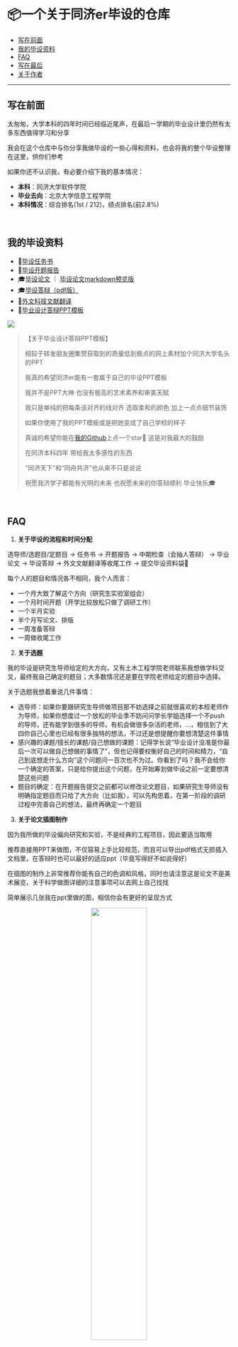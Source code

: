 # 📦一个关于同济er毕设的仓库

* [写在前面](#写在前面)
* [我的毕设资料](#我的毕设资料)
* [FAQ](#faq)
* [写在最后](#写在最后)
* [关于作者](#关于作者)

------

## 写在前面

太匆匆，大学本科的四年时间已经临近尾声，在最后一学期的毕业设计里仍然有太多东西值得学习和分享

我会在这个仓库中与你分享我做毕设的一些心得和资料，也会将我的整个毕设整理在这里，供你们参考

如果你还不认识我，有必要介绍下我的基本情况：

- **本科**：同济大学软件学院
- **毕业去向**：北京大学信息工程学院
- **本科情况**：综合排名(1st / 212)，绩点排名(前2.8%)

<br/>

## 我的毕设资料

- 📝[毕设任务书](https://github.com/doubleZ0108/TJ-Graduation-Project-2021/blob/master/archive/任务书.pdf)
- 📝[毕设开题报告](https://github.com/doubleZ0108/TJ-Graduation-Project-2021/blob/master/archive/开题报告.pdf)
- 🎓[毕设论文](https://github.com/doubleZ0108/TJ-Graduation-Project-2021/blob/master/archive/基于无监督深度学习的土木工程场景三维重建.pdf) ｜ [毕设论文markdown预览版](https://github.com/doubleZ0108/TJ-Graduation-Project-2021/blob/master/paper/基于无监督深度学习的土木工程场景三维重建.md)
- 🎓[毕设答辩（pdf版）](https://github.com/doubleZ0108/TJ-Graduation-Project-2021/blob/master/archive/[答辩]基于无监督深度学习的土木工程场景三维重建.pdf)
- 📝[外文科技文献翻译](https://github.com/doubleZ0108/TJ-Graduation-Project-2021/blob/master/archive/[外文科技文献翻译]高分辨率多视点立体视觉与立体匹配的级联代价体.pdf)
- 🎉[毕业设计答辩PPT模板](https://github.com/doubleZ0108/TJ-Graduation-Project-2021/blob/master/archive/[模板]毕业设计答辩.pptx)

![](https://doublez-site-bed.oss-cn-shanghai.aliyuncs.com/img/20210616144252.png)

> 【关于毕业设计答辩PPT模板】
>
> 相较于转发朋友圈集赞获取到的质量低到极点的网上素材加个同济大学名头的PPT
>
> 我真的希望同济er能有一套属于自己的毕设PPT模板
>
> 我并不是PPT大神 也没有极高的艺术素养和审美天赋
>
> 我只是单纯的把每条该对齐的线对齐 选取柔和的颜色 加上一点点细节装饰
>
> 如果你使用了我的PPT模板或是把她变成了自己学校的样子
>
> 真诚的希望你能在[我的Github](https://github.com/doubleZ0108/TJ-Graduation-Project-2021)上点一个star🌟 这是对我最大的鼓励
>
> 在同济本科四年 带给我太多感性的东西
>
> “同济天下”和“同舟共济”也从来不只是说说
>
> 祝愿我济学子都能有光明的未来 也祝愿未来的你答辩顺利 毕业快乐🎓

<br/>

## FAQ

1. **关于毕设的流程和时间分配**

选导师/选题目/定题目 -> 任务书 -> 开题报告 -> 中期检查（会抽人答辩） -> 毕业论文 -> 毕设答辩 -> 外文文献翻译等收尾工作 -> 提交毕设资料袋🎉

每个人的题目和情况各不相同，我个人而言：

- 一个月大致了解这个方向（研究生实验室组会）
- 一个月时间开题（开学比较放松只做了调研工作）
- 一个半月实验
- 半个月写论文、排版
- 一周准备答辩
- 一周做收尾工作

2. **关于选题**

我的毕设是研究生导师给定的大方向，又有土木工程学院老师联系我想做学科交叉，最终我自己确定的题目；大多数情况还是要在学院老师给定的题目中选择。

关于选题我想着重说几件事情：

- 选导师：如果你要跟研究生导师做项目那不妨选择之前就很喜欢的本校老师作为导师，如果你想度过一个放松的毕业季不妨问问学长学姐选择一个不push的导师，还有能学到很多的导师，有机会做很多杂活的老师，...，相信到了大四你自己心里也已经有很多独特的想法，不过还是想提醒你要想清楚这件事情
- 感兴趣的课题/擅长的课题/自己想做的课题：记得学长说“毕业设计没准是你最后一次可以做自己想做的事情了”，但也记得要权衡好自己的时间和精力，“自己到底想走什么方向”这个问题问一百次也不为过。你看到了吗？我不会给你一个确定的答案，只是给你提出这个问题，在开始筹划做毕设之前一定要想清楚这些问题
- 题目的确定：在开题报告提交之前都可以修改论文题目，如果研究生导师没有明确指定题目而只给了大方向（比如我），可以先构思着，在第一阶段的调研过程中完善自己的想法，最终再确定一个题目

3. **关于论文插图制作**

因为我所做的毕设偏向研究和实验，不是经典的工程项目，因此要适当取用

推荐直接用PPT来做图，不仅容易上手比较规范，而且可以导出pdf格式无损插入文档里，在答辩时也可以最好的适应ppt（毕竟写得好不如说得好）

在插图的制作上非常推荐你能有自己的色调和风格，同时也请注意这是论文不是美术展览，关于科学做图详细的注意事项可以去网上自己找找

简单展示几张我在ppt里做的图，相信你会有更好的呈现方式

<p align="center"><img src="https://doublez-site-bed.oss-cn-shanghai.aliyuncs.com/img/20210616122920.png" width="50%;" /></p>

而你所做的研究成果也要多以图表的形式在论文和答辩中体现，毕竟一图胜千言呀，在这里我只展示很小一部分我的实验结果，你也可以使用这种框线的方式突出你的重点

<p align="center"><img align="center" src="https://doublez-site-bed.oss-cn-shanghai.aliyuncs.com/img/20210616123205.png" width="50%;" /></p>

工程的UML图推荐[draw.io](https://draw.io)、[ProcessOn](https://www.processon.com)、[StarUML](https://staruml.io)；原型图推荐[Figma](https://www.figma.com)、[墨刀](https://modao.cc)

4. **关于论文排版**

相较于规范的LaTeX，在中文的毕设里我还是更推荐这个虐人千百遍的word（注意是word不是WPS），最主要是虽然有同济LaTex模板，但一些细节还是很难用LaTex来处理，毕竟对着门庞大的排版体系来说灵活性仍然是个问题

我个人是在[Typora](https://typora.io)中先写的markdown，公式、表格、标题这些都很方便，最后再统一进行的排版，排版时首先把可编辑的word模板全文复制一份出来（否则没法编辑公式），然后去掉里面所有的文本框，用`⌘cmd + ⇧shift + c / v`可以拷贝和粘贴样式（就是格式刷的快捷键，不过可以把一个样式粘贴很多很多次），要注意的格式有几方面：

- **标题和正文**：首先把标题（中文：黑体，英文Times New Roman）和正文的格式（中文：宋体，英文Times New Roman）刷一遍，注意ABC格式的“标题”格式是黑体，这一步就可以处理好字体、字大小、行间距、对齐方式、首行缩进等
- **表格**：采用三段式，可以直接在模板中给的改（❗️表的题目在上方）
- **图片**：插入之后设置为“上下型环绕”，再居中对齐，上下各留一个空行（❗️图的标题在下方） ⚠️特别注意图表的标题中英文文字的字体！！（被导师的火眼金睛揪出来了）
- **目录**：全选后“更新域”，别忘了也要再更改下中英文字体
- **引用角标**：刷一遍正文中引用的小角标，例如[1]这种要右上缩小（不强制做超链接跳转）
- **公式**：公式也有字体的要求，Typora直接导出的公式格式和word中直接插入的公式类型是一样的，不过这种格式在mac上无法修改，解决方法是找一台windows电脑，使用mathtype再输入一次公式（支持复制和LaTex输入），得到的公式在mac上也可以很好的兼容不过没法修改；公式右侧需要有标号，mathtype可以很方便的插入，如果你没改mathtype格式，可以直接在公式右侧输入`#(x.x)`，回车后就可以在右侧标号 （公式应该不强制要求改成标准字体，室友没改也没有太大问题）
- **参考文献引用**：被参考模板中的文献格式搞个半死，还是自动化的方式最方便了：中文文献直接在[中国知网](https://www.cnki.net)上导出，英文文献在[谷歌学术](https://scholar.google.com)上导出，格式选择GB/T 7714格式即可

5. **关于查重**

从我们这届开始本科的论文也要通过查重，指标是中国知网的25%以下R值，相信我，只要你每个字都是自己写的，没有大规模的完全搬用对我们专业来说根本不是问题

定稿之后推荐先在[万方](https://chsi.wanfangtech.net)中查一次（毕业生免费一次，不过要等两个小时），查完之后会有一个完整的报告，参考这个可以再次降低你的查重比，之后再按照学校的要求在知网上查重效果会好很多

我个人感觉二者的查重结果比较相似，之前看网上资料说收录的库差很多也没必要担心的，除此之外还可以在[维普](http://vpcs.cqvip.com)或是[PaperPass](https://www.paperpass.com)花点钱查一次放个心

> 悄咪咪 个人感觉知网对外文文献中的资料和公式查重几乎没有效果，除了在前面背景的部分直接用了知网里的中文文章飘红了，我的全文几乎没有任何重复，甚至看到好几个朋友查重比是0.1%（汗，不过如果一点都没有重复，自立山门真的还挺容易被怼的）

6. **一些建议和忠告**

- 善用常用表述，比如：笔者、本文、this thesis（英文摘要中称呼本文）等等等等
- 如果你的导师很忙很忙，摘要和英文摘要也一定要让他/她帮忙修改下，自己真的把握不太住
- 如果可能的话，早点开始你的毕设
- 毕设尤其是论文更多的是展示你的结果，而不是你的过程，要好好的与之前的实验报告区分开才能有高质量的论文（来自我的优秀学长忠告）
- 平时实验时多整理笔记和思路，开始写论文时先定目录，再把之前整理的内容填进去
- ‼️**一定要学术诚信，一定要学术诚信，一定要学术诚信**（再三）
- 本科的毕设重要的是掌握科学研究的方法，并不需要一定做出什么惊天动地的方法，可以在Github里找方法，老师也知道你自己不可能从零开始做，但一定要自己尝试和实验，充分理解消化成自己的知识

<br/>

## 写在最后

毕业前的5月，有幸荣获🏆同济大学追求卓越学生奖（同济大学最高奖，三位本科生）

谨以此文和仓库作为留给母校最后的礼物🎁

<p align="center"><img align="center" src="https://doublez-site-bed.oss-cn-shanghai.aliyuncs.com/img/20210616141912.JPG" width="50%;" /></p>

<p align="center"><img align="center" src="https://doublez-site-bed.oss-cn-shanghai.aliyuncs.com/img/20210711230311.png" width="50%;" /></p>

> 【毕设谢辞的最后一段】 
>
> “夫吴人与越人相恶也，当其同舟共济，遇风，其相救也，如左右手”。这句写在录取通知书上的话我会终生铭记，感谢四年里同济对我的培养。追求卓越的路上永远没有尽头，同济，不说再见。



<br/>

## 关于作者

![](https://doublez-site-bed.oss-cn-shanghai.aliyuncs.com/img/20210616121310.png)

> Copyright © doubleZ Tongji Univ.
>
> All Right Reserved.
>
> 2021 是给你们的

